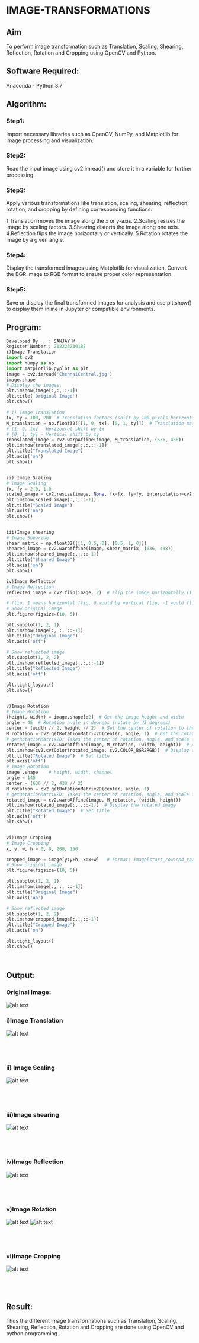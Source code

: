 # IMAGE-TRANSFORMATIONS


## Aim
To perform image transformation such as Translation, Scaling, Shearing, Reflection, Rotation and Cropping using OpenCV and Python.

## Software Required:
Anaconda - Python 3.7

## Algorithm:
### Step1:
Import necessary libraries such as OpenCV, NumPy, and Matplotlib for image processing and visualization.
<br>

### Step2:
Read the input image using cv2.imread() and store it in a variable for further processing.
<br>

### Step3:
Apply various transformations like translation, scaling, shearing, reflection, rotation, and cropping by defining corresponding functions:

1.Translation moves the image along the x or y-axis. 2.Scaling resizes the image by scaling factors. 3.Shearing distorts the image along one axis. 4.Reflection flips the image horizontally or vertically. 5.Rotation rotates the image by a given angle.
<br>

### Step4:
Display the transformed images using Matplotlib for visualization. Convert the BGR image to RGB format to ensure proper color representation.
<br>

### Step5:
Save or display the final transformed images for analysis and use plt.show() to display them inline in Jupyter or compatible environments.
<br>

## Program:
```python
Developed By    : SANJAY M
Register Number : 212223230187
i)Image Translation
import cv2
import numpy as np
import matplotlib.pyplot as plt
image = cv2.imread('ChennaiCentral.jpg')
image.shape
# Display the images.
plt.imshow(image[:,:,::-1])
plt.title('Original Image')
plt.show()

# i) Image Translation
tx, ty = 100, 200  # Translation factors (shift by 100 pixels horizontally and 50 vertically)
M_translation = np.float32([[1, 0, tx], [0, 1, ty]])  # Translation matrix: 
# [1, 0, tx] - Horizontal shift by tx
# [0, 1, ty] - Vertical shift by ty
translated_image = cv2.warpAffine(image, M_translation, (636, 438)) 
plt.imshow(translated_image[:,:,::-1])
plt.title("Translated Image")
plt.axis('on')
plt.show()


ii) Image Scaling
# Image Scaling
fx, fy = 2.0, 1.0  
scaled_image = cv2.resize(image, None, fx=fx, fy=fy, interpolation=cv2.INTER_LINEAR)
plt.imshow(scaled_image[:,:,::-1]) 
plt.title("Scaled Image") 
plt.axis('on')
plt.show()


iii)Image shearing
# Image Shearing
shear_matrix = np.float32([[1, 0.5, 0], [0.5, 1, 0]])  
sheared_image = cv2.warpAffine(image, shear_matrix, (636, 438))
plt.imshow(sheared_image[:,:,::-1])
plt.title("Sheared Image") 
plt.axis('on')
plt.show()

iv)Image Reflection
# Image Reflection
reflected_image = cv2.flip(image, 2)  # Flip the image horizontally (1 means horizontal flip)

# flip: 1 means horizontal flip, 0 would be vertical flip, -1 would flip both axes
# Show original image 
plt.figure(figsize=(10, 5))

plt.subplot(1, 2, 1)
plt.imshow(image[:, :, ::-1])
plt.title("Original Image")
plt.axis('off')

# Show reflected image 
plt.subplot(1, 2, 2)
plt.imshow(reflected_image[:,:,::-1])
plt.title("Reflected Image")
plt.axis('off')

plt.tight_layout()
plt.show()


v)Image Rotation
# Image Rotation
(height, width) = image.shape[:2]  # Get the image height and width
angle = 45  # Rotation angle in degrees (rotate by 45 degrees)
center = (width // 2, height // 2)  # Set the center of rotation to the image center
M_rotation = cv2.getRotationMatrix2D(center, angle, 1)  # Get the rotation matrix
# getRotationMatrix2D: Takes the center of rotation, angle, and scale factor (1 means no scaling)
rotated_image = cv2.warpAffine(image, M_rotation, (width, height))  # Apply rotation
plt.imshow(cv2.cvtColor(rotated_image, cv2.COLOR_BGR2RGB))  # Display the rotated image
plt.title("Rotated Image")  # Set title
plt.axis('off')
# Image Rotation
image .shape    # height, width, channel 
angle = 145  
center = (636 // 2, 438 // 2)  
M_rotation = cv2.getRotationMatrix2D(center, angle, 1)  
# getRotationMatrix2D: Takes the center of rotation, angle, and scale factor (1 means no scaling)
rotated_image = cv2.warpAffine(image, M_rotation, (width, height)) 
plt.imshow(rotated_image[:,:,::-1])  # Display the rotated image
plt.title("Rotated Image")  # Set title
plt.axis('off')
plt.show()


vi)Image Cropping
# Image Cropping
x, y, w, h = 0, 0, 200, 150  

cropped_image = image[y:y+h, x:x+w]   # Format: image[start_row:end_row, start_col:end_col]
# Show original image 
plt.figure(figsize=(10, 5))

plt.subplot(1, 2, 1)
plt.imshow(image[:, :, ::-1])
plt.title("Original Image")
plt.axis('on')

# Show reflected image 
plt.subplot(1, 2, 2)
plt.imshow(cropped_image[:,:,::-1])
plt.title("Cropped Image")
plt.axis('on')

plt.tight_layout()
plt.show()




```
## Output:

### Original Image:
![alt text](image-7.png)

### i)Image Translation
![alt text](image.png)
<br>
<br>
<br>
<br>

### ii) Image Scaling
![alt text](image-1.png)
<br>
<br>
<br>
<br>


### iii)Image shearing
![alt text](image-2.png)
<br>
<br>
<br>
<br>


### iv)Image Reflection
![alt text](image-3.png)
<br>
<br>
<br>
<br>



### v)Image Rotation
![alt text](image-4.png)
![alt text](image-5.png)
<br>
<br>
<br>
<br>



### vi)Image Cropping
![alt text](image-6.png)
<br>
<br>
<br>
<br>




## Result: 

Thus the different image transformations such as Translation, Scaling, Shearing, Reflection, Rotation and Cropping are done using OpenCV and python programming.
